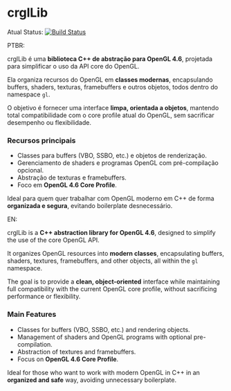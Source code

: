 # crglLib

Atual Status:
[![Build Status](https://github.com/CristianoBeato/crglLib/actions/workflows/cmake.yml/badge.svg)](https://github.com/CristianoBeato/crglLib/actions/workflows/cmake.yml)

PTBR:

crglLib é uma **biblioteca C++ de abstração para OpenGL 4.6**, projetada para simplificar o uso da API core do OpenGL. 

Ela organiza recursos do OpenGL em **classes modernas**, encapsulando buffers, shaders, texturas, framebuffers e outros objetos, todos dentro do namespace `gl`.  

O objetivo é fornecer uma interface **limpa, orientada a objetos**, mantendo total compatibilidade com o core profile atual do OpenGL, sem sacrificar desempenho ou flexibilidade.  

### Recursos principais
- Classes para buffers (VBO, SSBO, etc.) e objetos de renderização.  
- Gerenciamento de shaders e programas OpenGL com pré-compilação opcional.  
- Abstração de texturas e framebuffers.  
- Foco em **OpenGL 4.6 Core Profile**. 

Ideal para quem quer trabalhar com OpenGL moderno em C++ de forma **organizada e segura**, evitando boilerplate desnecessário.

EN:

crglLib is a **C++ abstraction library for OpenGL 4.6**, designed to simplify the use of the core OpenGL API.

It organizes OpenGL resources into **modern classes**, encapsulating buffers, shaders, textures, framebuffers, and other objects, all within the `gl` namespace.

The goal is to provide a **clean, object-oriented** interface while maintaining full compatibility with the current OpenGL core profile, without sacrificing performance or flexibility.

### Main Features
- Classes for buffers (VBO, SSBO, etc.) and rendering objects.
- Management of shaders and OpenGL programs with optional pre-compilation.
- Abstraction of textures and framebuffers.
- Focus on **OpenGL 4.6 Core Profile**.

Ideal for those who want to work with modern OpenGL in C++ in an **organized and safe** way, avoiding unnecessary boilerplate.